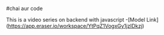 #chai aur code

This is a video series on backend with javascript
-[Model Link] (https://app.eraser.io/workspace/YtPqZ1VogxGy1jzIDkzj)